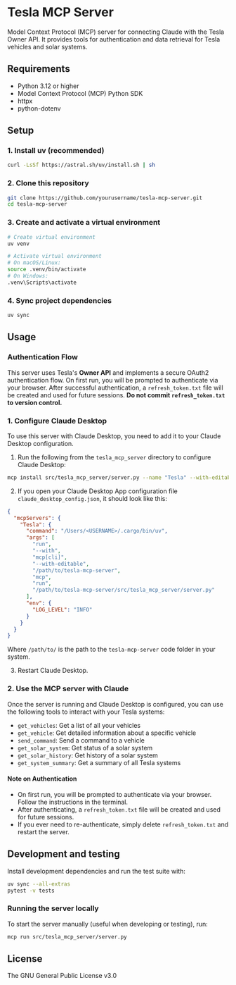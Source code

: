# Tesla MCP Server

Model Context Protocol (MCP) server for connecting Claude with the Tesla Owner API. It provides tools for authentication and data retrieval for Tesla vehicles and solar systems.

## Requirements

* Python 3.12 or higher
* Model Context Protocol (MCP) Python SDK
* httpx
* python-dotenv

## Setup

### 1. Install uv (recommended)

```bash
curl -LsSf https://astral.sh/uv/install.sh | sh
```

### 2. Clone this repository

```bash
git clone https://github.com/yourusername/tesla-mcp-server.git
cd tesla-mcp-server
```

### 3. Create and activate a virtual environment

```bash
# Create virtual environment
uv venv

# Activate virtual environment
# On macOS/Linux:
source .venv/bin/activate
# On Windows:
.venv\Scripts\activate
```

### 4. Sync project dependencies

```bash
uv sync
```

## Usage

### Authentication Flow

This server uses Tesla's **Owner API** and implements a secure OAuth2 authentication flow. On first run, you will be prompted to authenticate via your browser. After successful authentication, a `refresh_token.txt` file will be created and used for future sessions. **Do not commit `refresh_token.txt` to version control.**

### 1. Configure Claude Desktop

To use this server with Claude Desktop, you need to add it to your Claude Desktop configuration.

1. Run the following from the `tesla_mcp_server` directory to configure Claude Desktop:

```bash
mcp install src/tesla_mcp_server/server.py --name "Tesla" --with-editable .
```

2. If you open your Claude Desktop App configuration file `claude_desktop_config.json`, it should look like this:

```json
{
  "mcpServers": {
    "Tesla": {
      "command": "/Users/<USERNAME>/.cargo/bin/uv",
      "args": [
        "run",
        "--with",
        "mcp[cli]",
        "--with-editable",
        "/path/to/tesla-mcp-server",
        "mcp",
        "run",
        "/path/to/tesla-mcp-server/src/tesla_mcp_server/server.py"
      ],
      "env": {
        "LOG_LEVEL": "INFO"
      }
    }
  }
}
```

Where `/path/to/` is the path to the `tesla-mcp-server` code folder in your system.

3. Restart Claude Desktop.

### 2. Use the MCP server with Claude

Once the server is running and Claude Desktop is configured, you can use the following tools to interact with your Tesla systems:

* `get_vehicles`: Get a list of all your vehicles
* `get_vehicle`: Get detailed information about a specific vehicle
* `send_command`: Send a command to a vehicle
* `get_solar_system`: Get status of a solar system
* `get_solar_history`: Get history of a solar system
* `get_system_summary`: Get a summary of all Tesla systems

#### Note on Authentication
- On first run, you will be prompted to authenticate via your browser. Follow the instructions in the terminal.
- After authenticating, a `refresh_token.txt` file will be created and used for future sessions.
- If you ever need to re-authenticate, simply delete `refresh_token.txt` and restart the server.

## Development and testing

Install development dependencies and run the test suite with:

```bash
uv sync --all-extras
pytest -v tests
```

### Running the server locally

To start the server manually (useful when developing or testing), run:

```bash
mcp run src/tesla_mcp_server/server.py
```

## License

The GNU General Public License v3.0